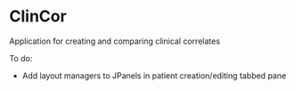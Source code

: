 # ClinCor
Application for creating and comparing clinical correlates

To do:
- Add layout managers to JPanels in patient creation/editing tabbed pane

